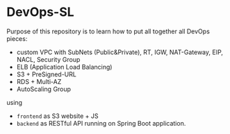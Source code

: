 # DevOps-SL
Purpose of this repository is to learn how to put all together all DevOps pieces:
* custom VPC with SubNets (Public&Private), RT, IGW, NAT-Gateway, EIP, NACL, Security Group
* ELB (Application Load Balancing)
* S3 + PreSigned-URL
* RDS + Multi-AZ
* AutoScaling Group

using 
* `frontend` as S3 website + JS
* `backend` as RESTful API running on Spring Boot application.